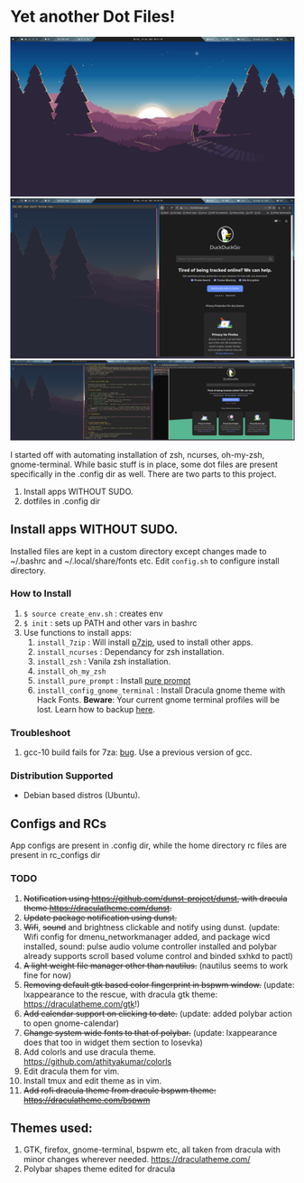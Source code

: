# Yet another Dot Files!

![Polybar](https://github.com/AkashKrDutta/mydotfiles/blob/master/extra/ss-1.png)
![BSPWM](https://github.com/AkashKrDutta/mydotfiles/blob/master/extra/ss-2.png)
![Multi Monitor BSPWM](https://github.com/AkashKrDutta/mydotfiles/blob/master/extra/ss-3.png)

I started off with automating installation of zsh, ncurses, oh-my-zsh, gnome-terminal. While basic stuff is in place, some dot files are present specifically in the .config dir as well. 
There are two parts to this project.
1. Install apps WITHOUT SUDO.
2. dotfiles in .config dir

## Install apps WITHOUT SUDO.

Installed files are kept in a custom directory except changes made to ~/.bashrc and ~/.local/share/fonts etc.
Edit `config.sh` to configure install directory.

### How to Install

1. `$ source create_env.sh` : creates env
1. `$ init` : sets up PATH and other vars in bashrc
1. Use functions to install apps:
    1. `install_7zip` : Will install [p7zip](https://www.7-zip.org/download.html), used to install other apps.
    2. `install_ncurses` : Dependancy for zsh installation.
    3. `install_zsh` : Vanila zsh installation.
    4. `install_oh_my_zsh`
    5. `install_pure_prompt` : Install [pure prompt](https://github.com/sindresorhus/pure)
    6. `install_config_gnome_terminal` :  Install Dracula gnome theme with Hack Fonts. **Beware**: Your current gnome terminal profiles will be lost. Learn how to backup [here](https://unix.stackexchange.com/questions/448811/how-to-export-a-gnome-terminal-profile).

### Troubleshoot

1. gcc-10 build fails for 7za: [bug](https://sourceforge.net/p/p7zip/bugs/226/). Use a previous version of gcc.


### Distribution Supported
* Debian based distros (Ubuntu).

## Configs and RCs
App configs are present in .config dir, while the home directory rc files are present in rc_configs dir

### TODO
1. ~~Notification using https://github.com/dunst-project/dunst, with dracula theme https://draculatheme.com/dunst.~~
2. ~~Update package notification using dunst.~~
3. ~~Wifi~~, ~~sound~~ and brightness clickable and notify using dunst. (update: Wifi config for dmenu_networkmanager added, and package wicd installed, sound: pulse audio volume controller installed and polybar already supports scroll based volume control and binded sxhkd to pactl)
4. ~~A light weight file manager other than nautilus.~~ (nautilus seems to work fine for now)
5. ~~Removing default gtk based color fingerprint in bspwm window.~~ (update: lxappearance to the rescue, with dracula gtk theme: https://draculatheme.com/gtk!)
6. ~~Add calendar support on clicking to date.~~ (update: added polybar action to open gnome-calendar)
7. ~~Change system wide fonts to that of polybar.~~ (update: lxappearance does that too in widget them section to Iosevka)
8. Add colorls and use dracula theme. https://github.com/athityakumar/colorls
9. Edit dracula them for vim. 
10. Install tmux and edit theme as in vim.
11. ~~Add rofi dracula theme from dracule bspwm theme: https://draculatheme.com/bspwm~~


## Themes used:
1. GTK, firefox, gnome-terminal, bspwm etc, all taken from dracula with minor changes wherever needed. https://draculatheme.com/
2. Polybar shapes theme edited for dracula 
